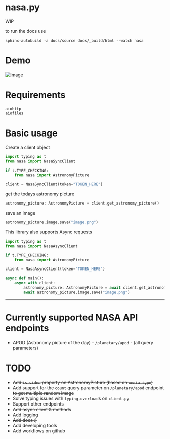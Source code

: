 # nasa.py
WIP

to run the docs use 
```
sphinx-autobuild -a docs/source docs/_build/html --watch nasa
```

# Demo
![image](https://user-images.githubusercontent.com/100313469/207457548-06b74b8d-a95b-46a0-87fd-4a7103a5a2c6.png)

# Requirements
```
aiohttp
aiofiles
```

# Basic usage
Create a client object
```py
import typing as t
from nasa import NasaSyncClient

if t.TYPE_CHECKING:
    from nasa import AstronomyPicture

client = NasaSyncClient(token="TOKEN_HERE")
```
get the todays astronomy picture
```py
astronomy_picture: AstronomyPicture = client.get_astronomy_picture()
```
save an image
```py
astronomy_picture.image.save("image.png")
```

This library also supports Async requests
```py
import typing as t
from nasa import NasaAsyncClient

if t.TYPE_CHECKING:
    from nasa import AstronomyPicture

client = NasaAsyncClient(token="TOKEN_HERE")

async def main():
    async with client:
        astronomy_picture: AstronomyPicture = await client.get_astronomy_picture()
        await astronomy_picture.image.save("image.png")
```

---
# Currently supported NASA API endpoints
- APOD (Astronomy picture of the day) - `/planetary/apod` - (all query parameters)

# TODO
- ~~Add `is_video` property on AstronomyPicture (based on `media_type`)~~
- ~~Add support for the `count` query parameter on `/planetary/apod` endpoint to get multiple random image~~
- Solve typing issues with `typing.overload`s on `client.py`
- Support other endpoints
- ~~Add async client & methods~~
- Add logging
- ~~Add docs :)~~
- Add developing tools
- Add workflows on github
